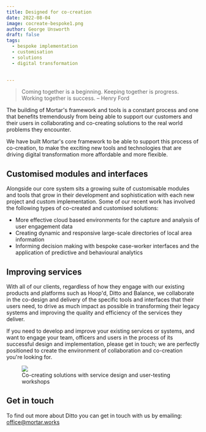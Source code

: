 ```yaml
---
title: Designed for co-creation
date: 2022-08-04
image: cocreate-bespoke1.png
author: George Unsworth
draft: false
tags:
  - bespoke implementation
  - customisation
  - solutions
  - digital transformation
  

---
```


> Coming together is a beginning. Keeping together is progress. Working together is success. – Henry Ford  

The building of Mortar's framework and tools is a constant process and one that benefits tremendously from being able to support our customers and their users in collaborating and co-creating solutions to the real world problems they encounter. 

We have built Mortar's core framework to be able to support this process of co-creation, to make the exciting new tools and technologies that are driving digital transformation more affordable and more flexible. 

Customised modules and interfaces
---------------------------------------------------------------------------------------------------------------------------------
Alongside our core system sits a growing suite of customisable modules and tools that grow in their development and sophistication with each new project and custom implementation. Some of our recent work has involved the following types of co-created and customised solutions: 

- More effective cloud based environments for the capture and analysis of user engagement data 
- Creating dynamic and responsive large-scale directories of local area information 
- Informing decision making with bespoke case-worker interfaces and the application of predictive and behavioural analytics 

Improving services
---------------------------------------------------------------------------------------------------------------------------------
With all of our clients, regardless of how they engage with our existing products and platforms such as Hoop'd, Ditto and Balance, we collaborate in the co-design and delivery of the specific tools and interfaces that their users need, to drive as much impact as possible in transforming their legacy systems and improving the quality and efficiency of the services they deliver.  

If you need to develop and improve your existing services or systems, and want to engage your team, officers and users in the process of its successful design and implementation, please get in touch; we are perfectly positioned to create the environment of collaboration and co-creation you're looking for. 

<figure>
  <img src="{{ '/static/images/insights/co-creation-workshops.jpg' | url }}" />
  <figcaption>
   Co-creating solutions with service design and user-testing workshops
  </figcaption>
</figure>

Get in touch
---------------------------------------------------------------------------------------------------------------------------------
To find out more about Ditto you can get in touch with us by emailing: office@mortar.works

